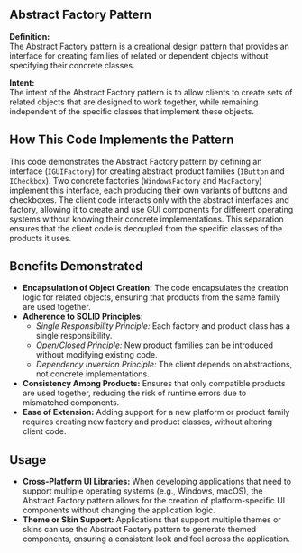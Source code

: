 ## Abstract Factory Pattern

**Definition:**  
The Abstract Factory pattern is a creational design pattern that provides an interface for creating families of related or dependent objects without specifying their concrete classes.

**Intent:**  
The intent of the Abstract Factory pattern is to allow clients to create sets of related objects that are designed to work together, while remaining independent of the specific classes that implement these objects.

## How This Code Implements the Pattern

This code demonstrates the Abstract Factory pattern by defining an interface (`IGUIFactory`) for creating abstract product families (`IButton` and `ICheckbox`). Two concrete factories (`WindowsFactory` and `MacFactory`) implement this interface, each producing their own variants of buttons and checkboxes. The client code interacts only with the abstract interfaces and factory, allowing it to create and use GUI components for different operating systems without knowing their concrete implementations. This separation ensures that the client code is decoupled from the specific classes of the products it uses.

## Benefits Demonstrated

- **Encapsulation of Object Creation:** The code encapsulates the creation logic for related objects, ensuring that products from the same family are used together.
- **Adherence to SOLID Principles:**
  - *Single Responsibility Principle:* Each factory and product class has a single responsibility.
  - *Open/Closed Principle:* New product families can be introduced without modifying existing code.
  - *Dependency Inversion Principle:* The client depends on abstractions, not concrete implementations.
- **Consistency Among Products:** Ensures that only compatible products are used together, reducing the risk of runtime errors due to mismatched components.
- **Ease of Extension:** Adding support for a new platform or product family requires creating new factory and product classes, without altering client code.

## Usage

- **Cross-Platform UI Libraries:** When developing applications that need to support multiple operating systems (e.g., Windows, macOS), the Abstract Factory pattern allows for the creation of platform-specific UI components without changing the application logic.
- **Theme or Skin Support:** Applications that support multiple themes or skins can use the Abstract Factory pattern to generate themed components, ensuring a consistent look and feel across the application.